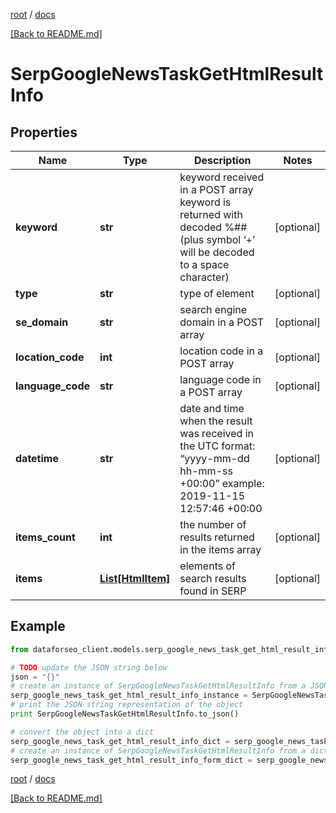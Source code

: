 [root](./../ "root") / [docs](./ "docs")

[[Back to README.md]](./../README.md "[Back to README.md]")

# SerpGoogleNewsTaskGetHtmlResultInfo

## Properties

Name | Type | Description | Notes
------------ | ------------- | ------------- | -------------
**keyword** | **str** | keyword received in a POST array keyword is returned with decoded %## (plus symbol ‘+’ will be decoded to a space character) | [optional]
**type** | **str** | type of element | [optional]
**se_domain** | **str** | search engine domain in a POST array | [optional]
**location_code** | **int** | location code in a POST array | [optional]
**language_code** | **str** | language code in a POST array | [optional]
**datetime** | **str** | date and time when the result was received in the UTC format: “yyyy-mm-dd hh-mm-ss +00:00” example: 2019-11-15 12:57:46 +00:00 | [optional]
**items_count** | **int** | the number of results returned in the items array | [optional]
**items** | [**List[HtmlItem]**](HtmlItem.md) | elements of search results found in SERP | [optional]

## Example

```python
from dataforseo_client.models.serp_google_news_task_get_html_result_info import SerpGoogleNewsTaskGetHtmlResultInfo

# TODO update the JSON string below
json = "{}"
# create an instance of SerpGoogleNewsTaskGetHtmlResultInfo from a JSON string
serp_google_news_task_get_html_result_info_instance = SerpGoogleNewsTaskGetHtmlResultInfo.from_json(json)
# print the JSON string representation of the object
print SerpGoogleNewsTaskGetHtmlResultInfo.to_json()

# convert the object into a dict
serp_google_news_task_get_html_result_info_dict = serp_google_news_task_get_html_result_info_instance.to_dict()
# create an instance of SerpGoogleNewsTaskGetHtmlResultInfo from a dict
serp_google_news_task_get_html_result_info_form_dict = serp_google_news_task_get_html_result_info.from_dict(serp_google_news_task_get_html_result_info_dict)
```

  

[root](./../ "root") / [docs](./ "docs")

[[Back to README.md]](./../README.md "[Back to README.md]")